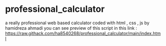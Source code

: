 # professional_calculator
a really professional web based calculator coded with html , css , js by hamidreza ahmadi
you can see preview of this script in this link :
https://raw.githack.com/ha8540268/professional_calculator/main/index.html
